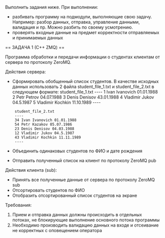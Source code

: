 Выполнить задания ниже. При выполнении:
 - разбивать программу на подмодули, выполняющие свою задачу. Например: разбор данных, отправка, управление данными, валидация и пр. Можно разбить по своему усмотрению.
 - проверять входные данные на предмет корректности отправляемых и принимаемых данных

 == ЗАДАЧА 1 (С++ ZMQ) == 

Программа обработки и передачи информации о студентах клиентам от сервера по протоколу ZeroMQ.

Действия сервера:
 - Сформировать обобщенный список студентов. В качестве исходных данных использовать 2 файла 
 	student_file_1.txt и student_file_2.txt в следующем формате:
		 student_file_1.txt
		----
		1 Ivan Ivanovich 01.01.1988
		2 Petr Petrov 04.07.1988
		3 Denis Denisov 43.01.1988
		4 Vladimir Jukov 04.5.1987
		5 Vladimir Kochkin 11.10.1989
		----
	
		student_file_2.txt
		----
		34 Ivan Ivanovich 01.01.1988
		54 Petr Kazakov 05.07.1986
		23 Denis Denisov 04.03.1988
		12 Vladimir Jukov 04.5.1987
		43 Vladimir Kochkin 11.11.1989
		----
 - Объединить одинаковых студентов по ФИО и дате рождения
 - Отправить полученный список на клиент по протоколу ZeroMQ pub
 
Действия клиента (sub):
 - Принять все полученные данные от сервера по протоколу ZeroMQ sub
 - Отсортировать студентов по ФИО
 - Отобразить отсортированный список студентов на экране


Требования:
1. Прием и отправка данных должны происходить в отдельных потоках, не блокирующие выполнение основного потока программы
2. Необходимо производить валидацию данных на входе и отсеивание не корректных с оповещением оператора
